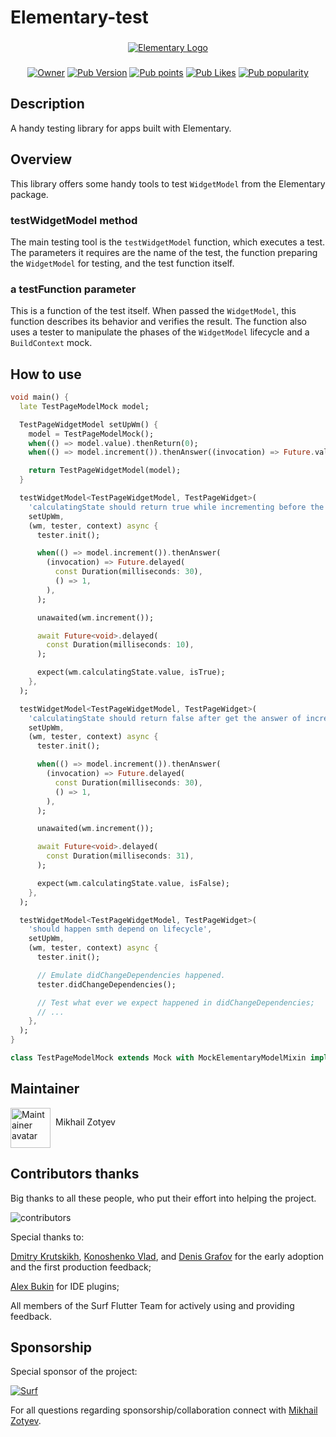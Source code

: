 # Elementary-test
###
<p align="center">
    <a href="https://documentation.elementaryteam.dev/libs/elementary-test/intro/"><img src="https://i.ibb.co/jgkB4ZN/Elementary-Logo.png" alt="Elementary Logo"></a>
</p>

###

<p align="center">
    <a href="https://github.com/MbIXjkee"><img src="https://img.shields.io/badge/Owner-mbixjkee-red.svg" alt="Owner"></a>
    <a href="https://pub.dev/packages/elementary_test"><img src="https://img.shields.io/pub/v/elementary_test?logo=dart&logoColor=white" alt="Pub Version"></a>
    <a href="https://pub.dev/packages/elementary_test"><img src="https://badgen.net/pub/points/elementary_test" alt="Pub points"></a>
    <a href="https://pub.dev/packages/elementary_test"><img src="https://badgen.net/pub/likes/elementary_test" alt="Pub Likes"></a>
    <a href="https://pub.dev/packages/elementary_test"><img src="https://badgen.net/pub/popularity/elementary_test" alt="Pub popularity"></a>
</p>


## Description

A handy testing library for apps built with Elementary.

## Overview

This library offers some handy tools to test `WidgetModel` from the Elementary package.

### testWidgetModel method

The main testing tool is the `testWidgetModel` function, which executes a test. The parameters it requires are the name of the test, the function preparing the `WidgetModel` for testing, and the test function itself.

### a testFunction parameter

This is a function of the test itself. When passed the `WidgetModel`, this function describes its behavior and verifies the result. The function also uses a tester to manipulate the phases of the `WidgetModel` lifecycle and a `BuildContext` mock.

## How to use
```dart
void main() {
  late TestPageModelMock model;

  TestPageWidgetModel setUpWm() {
    model = TestPageModelMock();
    when(() => model.value).thenReturn(0);
    when(() => model.increment()).thenAnswer((invocation) => Future.value(1));

    return TestPageWidgetModel(model);
  }

  testWidgetModel<TestPageWidgetModel, TestPageWidget>(
    'calculatingState should return true while incrementing before the answer was recieved',
    setUpWm,
    (wm, tester, context) async {
      tester.init();

      when(() => model.increment()).thenAnswer(
        (invocation) => Future.delayed(
          const Duration(milliseconds: 30),
          () => 1,
        ),
      );

      unawaited(wm.increment());

      await Future<void>.delayed(
        const Duration(milliseconds: 10),
      );

      expect(wm.calculatingState.value, isTrue);
    },
  );

  testWidgetModel<TestPageWidgetModel, TestPageWidget>(
    'calculatingState should return false after get the answer of incrementing',
    setUpWm,
    (wm, tester, context) async {
      tester.init();

      when(() => model.increment()).thenAnswer(
        (invocation) => Future.delayed(
          const Duration(milliseconds: 30),
          () => 1,
        ),
      );

      unawaited(wm.increment());

      await Future<void>.delayed(
        const Duration(milliseconds: 31),
      );

      expect(wm.calculatingState.value, isFalse);
    },
  );

  testWidgetModel<TestPageWidgetModel, TestPageWidget>(
    'should happen smth depend on lifecycle',
    setUpWm,
    (wm, tester, context) async {
      tester.init();

      // Emulate didChangeDependencies happened.
      tester.didChangeDependencies();

      // Test what ever we expect happened in didChangeDependencies;
      // ...
    },
  );
}

class TestPageModelMock extends Mock with MockElementaryModelMixin implements TestPageModel {}
```

## Maintainer

<a href="https://github.com/MbIXjkee">
    <div style="display: inline-block;">
        <img src="https://i.ibb.co/6Hhpg5L/circle-ava-jedi.png" height="64" width="64" alt="Maintainer avatar">
        <p style="float:right; margin-left: 8px;">Mikhail Zotyev</p>
    </div>
</a>

## Contributors thanks

Big thanks to all these people, who put their effort into helping the project.

![contributors](https://contributors-img.firebaseapp.com/image?repo=Elementary-team/flutter-elementary)
<a href="https://github.com/Elementary-team/flutter-elementary/graphs/contributors"></a>

Special thanks to:

[Dmitry Krutskikh](https://github.com/dkrutskikh), [Konoshenko Vlad](https://github.com/vlkonoshenko), and 
[Denis Grafov](https://github.com/grafovdenis) for the early adoption and the first production feedback;

[Alex Bukin](https://github.com/AlexeyBukin) for IDE plugins;

All members of the Surf Flutter Team for actively using and providing feedback.

## Sponsorship

Special sponsor of the project:

<a href="https://surf.dev/">
<img src="https://surf.dev/wp-content/themes/surf/assets/img/logo.svg" alt="Surf"/>
</a>

For all questions regarding sponsorship/collaboration connect with [Mikhail Zotyev](https://github.com/MbIXjkee).
